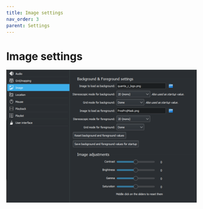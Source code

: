 ```yaml
---
title: Image settings
nav_order: 3
parent: Settings
---
```


# Image settings

![Image settings](../../assets/ui/settings/image.png) 